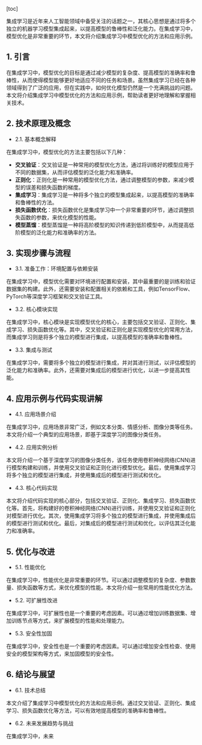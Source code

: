 
[toc]                    
                
                
集成学习是近年来人工智能领域中备受关注的话题之一，其核心思想是通过将多个独立的机器学习模型集成起来，以提高模型的鲁棒性和泛化能力。在集成学习中，模型优化是非常重要的环节，本文将介绍集成学习中模型优化的方法和应用示例。

## 1. 引言

在集成学习中，模型优化的目标是通过减少模型的复杂度、提高模型的准确率和鲁棒性，从而使得模型能够更好地适应不同的任务和场景。虽然集成学习已经在各种领域得到了广泛的应用，但在实践中，如何优化模型仍然是一个充满挑战的问题。本文将介绍集成学习中模型优化的方法和应用示例，帮助读者更好地理解和掌握相关技术。

## 2. 技术原理及概念

- 2.1. 基本概念解释

在集成学习中，模型优化的方法主要包括以下几种：

- **交叉验证**：交叉验证是一种常用的模型优化方法，通过将训练好的模型应用于不同的数据集，从而评估模型的泛化能力和准确率。
- **正则化**：正则化是一种常用的模型优化方法，通过调整模型的参数，来减少模型的误差和损失函数的梯度。
- **集成学习**：集成学习是一种将多个独立的模型集成起来，以提高模型的准确率和鲁棒性的方法。
- **损失函数优化**：损失函数优化是集成学习中一个非常重要的环节，通过调整损失函数的参数，来优化模型的性能。
- **模型蒸馏**：模型蒸馏是一种将高阶模型的知识传递到低阶模型中，从而提高低阶模型的泛化能力和准确率的方法。

## 3. 实现步骤与流程

- 3.1. 准备工作：环境配置与依赖安装

在集成学习中，模型优化需要对环境进行配置和安装，其中最重要的是训练和验证数据集的构建。此外，还需要安装和配置相关的依赖和工具，例如TensorFlow、PyTorch等深度学习框架和交叉验证工具。

- 3.2. 核心模块实现

在集成学习中，核心模块是实现模型优化的核心，主要包括交叉验证、正则化、集成学习、损失函数优化等。其中，交叉验证和正则化是实现模型优化的常用方法，而集成学习则是将多个独立的模型进行集成，以提高模型的准确率和鲁棒性。

- 3.3. 集成与测试

在集成学习中，需要将多个独立的模型进行集成，并对其进行测试，以评估模型的泛化能力和准确率。此外，还需要对集成后的模型进行优化，以进一步提高其性能。

## 4. 应用示例与代码实现讲解

- 4.1. 应用场景介绍

在集成学习中，应用场景非常广泛，例如文本分类、情感分析、图像分类等任务。本文将介绍一个典型的应用场景，即基于深度学习的图像分类任务。

- 4.2. 应用实例分析

本文将介绍一个基于深度学习的图像分类任务，该任务使用卷积神经网络(CNN)进行模型构建和训练，并使用交叉验证和正则化进行模型优化。最后，使用集成学习将多个独立的模型进行集成，并使用集成后的模型进行测试和优化。

- 4.3. 核心代码实现

本文将介绍代码实现的核心部分，包括交叉验证、正则化、集成学习、损失函数优化等。首先，将构建好的卷积神经网络(CNN)进行训练，并使用交叉验证和正则化对模型进行优化。其次，使用集成学习将多个独立的模型进行集成，并使用集成后的模型进行测试和优化。最后，对集成后的模型进行测试和优化，以评估其泛化能力和准确率。

## 5. 优化与改进

- 5.1. 性能优化

在集成学习中，性能优化是非常重要的环节。可以通过调整模型的复杂度、参数数量、损失函数等方式，来优化模型的性能。本文将介绍一些常用的性能优化方法。

- 5.2. 可扩展性改进

在集成学习中，可扩展性也是一个重要的考虑因素。可以通过增加训练数据集、增加训练节点等方式，来扩展模型的性能和处理能力。

- 5.3. 安全性加固

在集成学习中，安全性也是一个重要的考虑因素。可以通过增加安全性检查、使用安全的模型架构等方式，来加固模型的安全性。

## 6. 结论与展望

- 6.1. 技术总结

本文介绍了集成学习中模型优化的方法和应用示例。通过交叉验证、正则化、集成学习、损失函数优化等方法，可以有效地提高模型的准确率和鲁棒性。

- 6.2. 未来发展趋势与挑战

在集成学习中，未来

